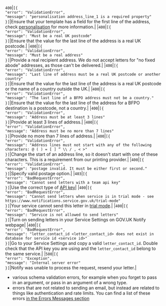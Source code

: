 `400`|`[{`<br>`"error": "ValidationError",`<br>`"message": "personalisation address_line_1 is a required property"`<br>`}]`|Ensure that your template has a field for the first line of the address, check [personalisation](#personalisation-required) for more information.|
|`400`|`[{`<br>`"error": "ValidationError",`<br>`"message": "Must be a real UK postcode"`<br>`}]`|Ensure that the value for the last line of the address is a real UK postcode.|
|`400`|`[{`<br>`"error": "ValidationError",`<br>`"message": "Must be a real address"`<br>`}]`|Provide a real recipient address. We do not accept letters for "no fixed abode" addresses, as those can't be delivered.|
|`400`|`[{`<br>`"error": "ValidationError",`<br>`"message": "Last line of address must be a real UK postcode or another country"`<br>`}]`|Ensure that the value for the last line of the address is a real UK postcode or the name of a country outside the UK.|
|`400`|`[{`<br>`"error": "ValidationError",`<br>`"message": "The last line of a BFPO address must not be a country."`<br>`}]`|Ensure that the value for the last line of the address for a BFPO destination is a postcode, not a country.|
|`400`|`[{`<br>`"error": "ValidationError",`<br>`"message": "Address must be at least 3 lines"`<br>`}]`|Provide at least 3 lines of address.|
|`400`|`[{`<br>`"error": "ValidationError",`<br>`"message": "Address must be no more than 7 lines"`<br>`}]`|Provide no more than 7 lines of address.|
|`400`|`[{`<br>`"error": "ValidationError",`<br>`"message": "Address lines must not start with any of the following characters: @ ( ) = [ ] ” \\ / , < >"`<br>`}]`|Change the start of an address line, so it doesn't start with one of these characters. This is a requirement from our printing provider.|
|`400`|`[{`<br>`"error": "ValidationError",`<br>`"message": "postage invalid. It must be either first or second."`<br>`}]`|Specify valid postage option.|
|`403`|`[{`<br>`"error": "BadRequestError",`<br>`"message": "Cannot send letters with a team api key"`<br>`}]`|Use the correct type of [API key](#api-keys)|
|`400`|`[{`<br>`"error": "BadRequestError",`<br>`"message": "Cannot send letters when service is in trial mode - see https://www.notifications.service.gov.uk/trial-mode"`<br>`}]`|Your service cannot send this letter in  [trial mode](https://www.notifications.service.gov.uk/using-notify/trial-mode).|
|`400`|`[{`<br>`"error": "BadRequestError",`<br>`"message": "Service is not allowed to send letters"`<br>`}]`|Turn on sending letters in your Service Settings on GOV.UK Notify webpage|
|`400`|`[{`<br>`"error": "BadRequestError",`<br>`"message": "letter_contact_id <letter_contact_id> does not exist in database for service id <service id>"`<br>`}]`|Go to your Service Settings and copy a valid `letter_contact_id`. Double check that the API key you are using and the `letter_contact_id` belong to the same service.|
|`500`|`[{`<br>`"error": "Exception",`<br>`"message": "Internal server error"`<br>`}]`|Notify was unable to process the request, resend your letter.|

* various schema validation errors, for example when you forget to pass in an argument, or pass in an argument of a wrong type.
* errors that are not related to sending an email, but instead are related to things like authentication and rate limits. You can find a list of these errors [in the Errors Messages section](#error-messages)